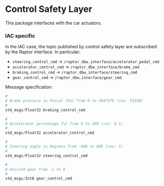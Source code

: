 # Control Safety Layer
This package interfaces with the car actuators. 

### IAC specific
In the IAC case, the topic published by control safety layer are subscribed by the Raptor interface.
In particular:

- `steering_control_cmd` -> `/raptor_dbw_interface/accelerator_pedal_cmd`
- `accelerator_control_cmd` -> `/raptor_dbw_interface/brake_cmd`
- `braking_control_cmd` -> `/raptor_dbw_interface/steering_cmd`
- `gear_control_cmd` -> `/raptor_dbw_interface/gear_cmd`

Message specification:

```python
#
# Brake pressure in Pascal [Pa] from 0 to 3447379 (res: 55158)
#
std_msgs/Float32 braking_control_cmd

#
# Accelerator percentage [%] from 0 to 100 (res: 0.1)
#
std_msgs/Float32 accelerator_control_cmd

#
# Steering angle in Degrees from -600 to 600 (res: 1)
#
std_msgs/Float32 steering_control_cmd

#
# Desired gear from -1 to 6
#
std_msgs/Int8 gear_control_cmd
```